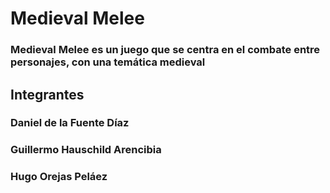 # Medieval Melee
### Medieval Melee es un juego que se centra en el combate entre personajes, con una temática medieval
## Integrantes
### Daniel de la Fuente Díaz
### Guillermo Hauschild Arencibia
### Hugo Orejas Peláez
